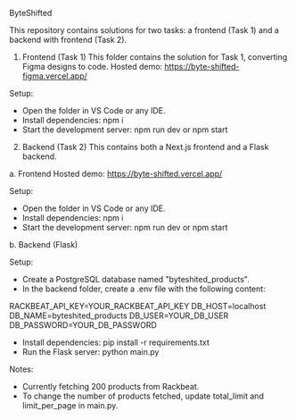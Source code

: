 ByteShifted

This repository contains solutions for two tasks: a frontend (Task 1) and a backend with frontend (Task 2).

1. Frontend (Task 1)
This folder contains the solution for Task 1, converting Figma designs to code.
Hosted demo: https://byte-shifted-figma.vercel.app/

Setup:
- Open the folder in VS Code or any IDE.
- Install dependencies:
  npm i
- Start the development server:
  npm run dev
  or
  npm start

2. Backend (Task 2)
This contains both a Next.js frontend and a Flask backend.

a. Frontend
Hosted demo: https://byte-shifted.vercel.app/

Setup:
- Open the folder in VS Code or any IDE.
- Install dependencies:
  npm i
- Start the development server:
  npm run dev
  or
  npm start

b. Backend (Flask)

Setup:
- Create a PostgreSQL database named "byteshited_products".
- In the backend folder, create a .env file with the following content:

RACKBEAT_API_KEY=YOUR_RACKBEAT_API_KEY
DB_HOST=localhost
DB_NAME=byteshited_products
DB_USER=YOUR_DB_USER
DB_PASSWORD=YOUR_DB_PASSWORD

- Install dependencies:
  pip install -r requirements.txt
- Run the Flask server:
  python main.py

Notes:
- Currently fetching 200 products from Rackbeat.
- To change the number of products fetched, update total_limit and limit_per_page in main.py.
